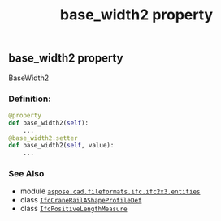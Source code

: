﻿---
title: base_width2 property
second_title: Aspose.CAD for Python via .NET API References
description: 
type: docs
weight: 60
url: /aspose.cad.fileformats.ifc.ifc2x3.entities/ifccranerailashapeprofiledef/base_width2/
is_root: false
---

## base_width2 property


BaseWidth2
### Definition:
```python
@property
def base_width2(self):
    ...
@base_width2.setter
def base_width2(self, value):
    ...
```

### See Also
* module [`aspose.cad.fileformats.ifc.ifc2x3.entities`](../../)
* class [`IfcCraneRailAShapeProfileDef`](/cad/python-net/aspose.cad.fileformats.ifc.ifc2x3.entities/ifccranerailashapeprofiledef)
* class [`IfcPositiveLengthMeasure`](/cad/python-net/aspose.cad.fileformats.ifc.ifc2x3.types/ifcpositivelengthmeasure)
